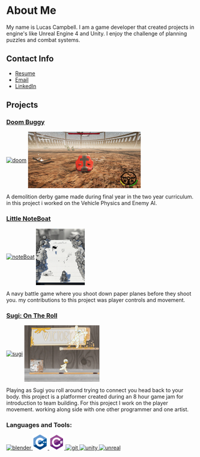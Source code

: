 # About Me
My name is Lucas Campbell. I am a game developer that created projects in engine's like Unreal Engine 4 and Unity. I enjoy the challenge of planning puzzles and combat systems.

## Contact Info
 * [Resume](https://github.com/lucasCampCode/lucasCampCode/blob/7ccf8b854df6f50912794b285f54e6cb50a83143/Lucas%20Campbell%20Resume.pdf)
 * [Email](mailto:lcampbell0815@gmail.com)
 * [LinkedIn](https://www.linkedin.com/in/lucascampbell1501)

## Projects
### [Doom Buggy](https://doombuggy.itch.io/doom-buggy)
<p align="left">
<a href="https://doombuggy.itch.io/doom-buggy" target="DoomBuggy"><img align="center" src= "https://img.itch.zone/aW1nLzkwNDcxMzkucG5n/original/Jim8v7.png" alt="doom" height="150" width="360" /></a>
<a><img align="center" src= "gameplay pic.png" alt="doom" height="150" width="300" /></a>
</p>
A demolition derby game made during final year in the two year curriculum. in this project i worked on the Vehicle Physics and Enemy AI.


### [Little NoteBoat](https://chicory-games.itch.io/little-noteboat)
<p align="left">
<a href="https://chicory-games.itch.io/little-noteboat" target="blank"><img align="center" src= "https://img.itch.zone/aW1nLzYzNDUxNzcucG5n/original/%2BcDfi4.png" alt="noteBoat" height="150" width="150" /></a>
<a><img align="center" src= "LittleNoteBoat_pic.png" alt="little" height="150" width="130" /></a>
</p>
A navy battle game where you shoot down paper planes before they shoot you. my contributions to this project was player controls and movement.

### [Sugi: On The Roll](https://baradoros.itch.io/sugi-on-a-roll)
<p align="left">
<a href="https://baradoros.itch.io/sugi-on-a-roll" target="blank"><img align="center" src= "https://img.itch.zone/aW1nLzUzNzg0NDEuanBn/347x500/OokalE.jpg" alt="sugi" height="150" width="200" /></a>
<a><img align="center" src= "Sugi.png" alt="little" height="150" width="200" /></a>
</p>
Playing as Sugi you roll around trying to connect you head back to your body. this project is a platformer created during an 8 hour game jam for introduction to team building. For this project I work on the player movement. working along side with one other programmer and one artist.

<h3 align="left">Languages and Tools:</h3>
<p align="left"> <a href="https://www.blender.org/" target="_blank" rel="noreferrer"> <img src="https://download.blender.org/branding/community/blender_community_badge_white.svg" alt="blender" width="40" height="40"/> </a> <a href="https://www.w3schools.com/cpp/" target="_blank" rel="noreferrer"> <img src="https://raw.githubusercontent.com/devicons/devicon/master/icons/cplusplus/cplusplus-original.svg" alt="cplusplus" width="40" height="40"/> </a> <a href="https://www.w3schools.com/cs/" target="_blank" rel="noreferrer"> <img src="https://raw.githubusercontent.com/devicons/devicon/master/icons/csharp/csharp-original.svg" alt="csharp" width="40" height="40"/> </a> <a href="https://git-scm.com/" target="_blank" rel="noreferrer"> <img src="https://www.vectorlogo.zone/logos/git-scm/git-scm-icon.svg" alt="git" width="40" height="40"/> </a> <a href="https://unity.com/" target="_blank" rel="noreferrer"> <img src="https://www.vectorlogo.zone/logos/unity3d/unity3d-icon.svg" alt="unity" width="40" height="40"/> </a> <a href="https://unrealengine.com/" target="_blank" rel="noreferrer"> <img src="https://raw.githubusercontent.com/kenangundogan/fontisto/036b7eca71aab1bef8e6a0518f7329f13ed62f6b/icons/svg/brand/unreal-engine.svg" alt="unreal" width="40" height="40"/> </a> </p>

